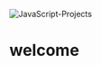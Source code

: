 ![JavaScript-Projects](https://socialify.git.ci/avinashkranjan/JavaScript-Projects/image?description=1&font=Raleway&forks=1&issues=1&language=1&name=1&owner=1&pattern=Formal%20Invitation&pulls=1&stargazers=1&theme=Light)
<h1>welcome</h1>
